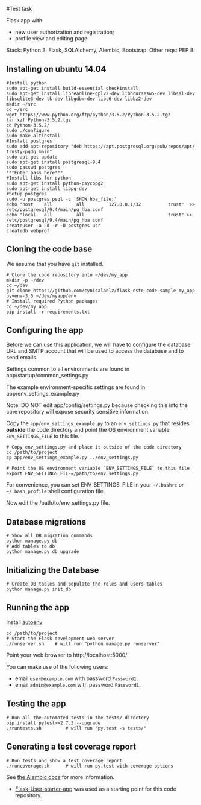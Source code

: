 #Test task 

Flask app with:

- new user authorization and registration;
- profile view and editing page 

Stack: Python 3, Flask, SQLAlchemy, Alembic, Bootstrap.
Other reqs: PEP 8.

## Installing on ubuntu 14.04

    #Install python 
    sudo apt-get install build-essential checkinstall
    sudo apt-get install libreadline-gplv2-dev libncursesw5-dev libssl-dev libsqlite3-dev tk-dev libgdbm-dev libc6-dev libbz2-dev
    mkdir ~/src
    cd ~/src
    wget https://www.python.org/ftp/python/3.5.2/Python-3.5.2.tgz
    tar xzf Python-3.5.2.tgz
    cd Python-3.5.2/
    sudo ./configure
    sudo make altinstall
    #Install postgres
    sudo add-apt-repository "deb https://apt.postgresql.org/pub/repos/apt/ trusty-pgdg main"
    sudo apt-get update
    sudo apt-get install postgresql-9.4
    sudo passwd postgres
    ***Enter pass here***
    #Install libs for python
    sudo apt-get install python-psycopg2
    sudo apt-get install libpq-dev
    #Setup postgres
    sudo -u postgres psql -c 'SHOW hba_file;'
    echo "host    all         all         127.0.0.1/32          trust"  >> /etc/postgresql/9.4/main/pg_hba.conf
    echo "local   all         all                               trust" >> /etc/postgresql/9.4/main/pg_hba.conf
    createuser -a -d -W -U postgres usr
    createdb webprof

## Cloning the code base
We assume that you have `git` installed.

    # Clone the code repository into ~/dev/my_app
    mkdir -p ~/dev
    cd ~/dev
    git clone https://github.com/cynicalanlz/flask-este-code-sample my_app
    pyvenv-3.5 ~/dev/myapp/env
    # Install required Python packages
    cd ~/dev/my_app
    pip install -r requirements.txt

## Configuring the app

Before we can use this application, we will have to configure the database URL and SMTP account
that will be used to access the database and to send emails.

Settings common to all environments are found in app/startup/common_settings.py

The example environment-specific settings are found in app/env_settings_example.py

Note: DO NOT edit app/config/settings.py because checking this into the core repository
will expose security sensitive information.

Copy the `app/env_settings_example.py` to an `env_settings.py` that resides **outside** the code directory
and point the OS environment variable `ENV_SETTINGS_FILE` to this file.

    # Copy env_settings.py and place it outside of the code directory
    cd /path/to/project
    cp app/env_settings_example.py ../env_settings.py
    
    # Point the OS environment variable `ENV_SETTINGS_FILE` to this file
    export ENV_SETTINGS_FILE=/path/to/env_settings.py

For convenience, you can set ENV_SETTINGS_FILE in your ``~/.bashrc`` or ``~/.bash_profile`` shell configuration file.

Now edit the /path/to/env_settings.py file.


## Database migrations

    # Show all DB migration commands
    python manage.py db
    # Add tables to db
    python manage.py db upgrade

## Initializing the Database
    # Create DB tables and populate the roles and users tables
    python manage.py init_db

## Running the app

Install [autoenv](https://github.com/kennethreitz/autoenv) 

    cd /path/to/project
    # Start the Flask development web server
    ./runserver.sh    # will run "python manage.py runserver"

Point your web browser to http://localhost:5000/

You can make use of the following users:
- email `user@example.com` with password `Password1`.
- email `admin@example.com` with password `Password1`.


## Testing the app

    # Run all the automated tests in the tests/ directory
    pip install pytest>=2.7.3 --upgrade
    ./runtests.sh         # will run "py.test -s tests/"


## Generating a test coverage report

    # Run tests and show a test coverage report
    ./runcoverage.sh      # will run py.test with coverage options



See [the Alembic docs](alembic.readthedocs.org) for more information.


* [Flask-User-starter-app](https://github.com/lingthio/Flask-User-starter-app) was used as a starting point for this code repository.


